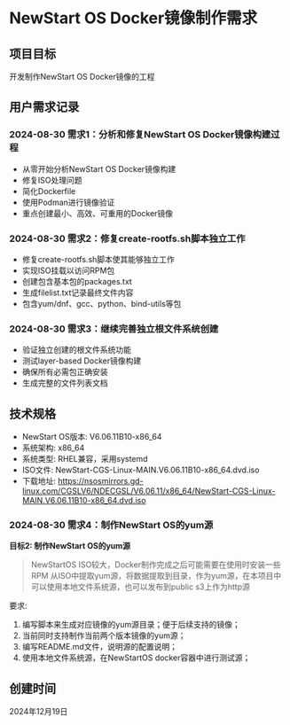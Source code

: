 # NewStart OS Docker镜像制作需求

## 项目目标
开发制作NewStart OS Docker镜像的工程

## 用户需求记录

### 2024-08-30 需求1：分析和修复NewStart OS Docker镜像构建过程
- 从零开始分析NewStart OS Docker镜像构建
- 修复ISO处理问题
- 简化Dockerfile
- 使用Podman进行镜像验证
- 重点创建最小、高效、可重用的Docker镜像

### 2024-08-30 需求2：修复create-rootfs.sh脚本独立工作
- 修复create-rootfs.sh脚本使其能够独立工作
- 实现ISO挂载以访问RPM包
- 创建包含基本包的packages.txt
- 生成filelist.txt记录最终文件内容
- 包含yum/dnf、gcc、python、bind-utils等包

### 2024-08-30 需求3：继续完善独立根文件系统创建
- 验证独立创建的根文件系统功能
- 测试layer-based Docker镜像构建
- 确保所有必需包正确安装
- 生成完整的文件列表文档

## 技术规格
- NewStart OS版本: V6.06.11B10-x86_64
- 系统架构: x86_64
- 系统类型: RHEL兼容，采用systemd
- ISO文件: NewStart-CGS-Linux-MAIN.V6.06.11B10-x86_64.dvd.iso
- 下载地址: https://nsosmirrors.gd-linux.com/CGSLV6/NDECGSL/V6.06.11/x86_64/NewStart-CGS-Linux-MAIN.V6.06.11B10-x86_64.dvd.iso

### 2024-08-30 需求4：制作NewStart OS的yum源
**目标2: 制作NewStart OS的yum源**
> NewStartOS ISO较大，Docker制作完成之后可能需要在使用时安装一些RPM
从ISO中提取yum源，将数据提取到目录，作为yum源，在本项目中可以使用本地文件系统源，也可以发布到public s3上作为http源

要求:
1. 编写脚本来生成对应镜像的yum源目录；便于后续支持的镜像；
2. 当前同时支持制作当前两个版本镜像的yum源；
3. 编写README.md文件，说明源的配置说明；
4. 使用本地文件系统源，在NewStartOS docker容器中进行测试源；

## 创建时间
2024年12月19日
